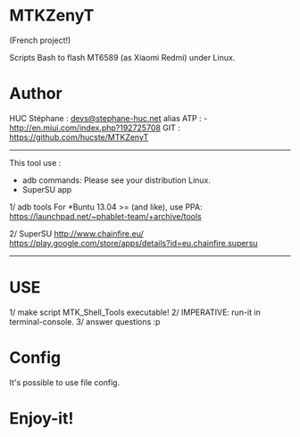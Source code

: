 MTKZenyT
========

(French project!)

Scripts Bash to flash MT6589 (as Xiaomi Redmi) under Linux.

Author
======
HUC Stéphane : <devs@stephane-huc.net>
alias ATP : 
	- http://en.miui.com/index.php?192725708
GIT : https://github.com/hucste/MTKZenyT

----

This tool use :

- adb commands: Please see your distribution Linux.
- SuperSU app

1/ adb tools 
    For *Buntu 13.04 >= (and like), use PPA:
    https://launchpad.net/~phablet-team/+archive/tools

2/ SuperSU
	http://www.chainfire.eu/
	https://play.google.com/store/apps/details?id=eu.chainfire.supersu

---

USE
====
1/ make script MTK_Shell_Tools executable!
2/ IMPERATIVE: run-it in terminal-console.
3/ answer questions :p

Config
======
It's possible to use file config.

Enjoy-it!
=========
